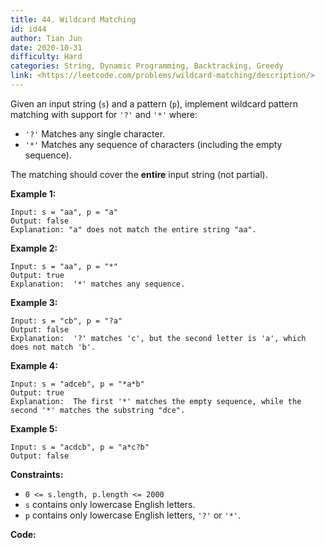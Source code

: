 ```yaml
---
title: 44. Wildcard Matching
id: id44
author: Tian Jun
date: 2020-10-31
difficulty: Hard
categories: String, Dynamic Programming, Backtracking, Greedy
link: <https://leetcode.com/problems/wildcard-matching/description/>
---
```


Given an input string (`s`) and a pattern (`p`), implement wildcard pattern
matching with support for `'?'` and `'*'` where:

  * `'?'` Matches any single character.
  * `'*'` Matches any sequence of characters (including the empty sequence).

The matching should cover the **entire** input string (not partial).



**Example 1:**
            
	Input: s = "aa", p = "a"    
	Output: false    
	Explanation: "a" does not match the entire string "aa".    

**Example 2:**
            
	Input: s = "aa", p = "*"    
	Output: true    
	Explanation:  '*' matches any sequence.    

**Example 3:**
            
	Input: s = "cb", p = "?a"    
	Output: false    
	Explanation:  '?' matches 'c', but the second letter is 'a', which does not match 'b'.    

**Example 4:**
            
	Input: s = "adceb", p = "*a*b"    
	Output: true    
	Explanation:  The first '*' matches the empty sequence, while the second '*' matches the substring "dce".    

**Example 5:**
            
	Input: s = "acdcb", p = "a*c?b"    
	Output: false    



**Constraints:**

  * `0 <= s.length, p.length <= 2000`
  * `s` contains only lowercase English letters.
  * `p` contains only lowercase English letters, `'?'` or `'*'`.


**Code:**
